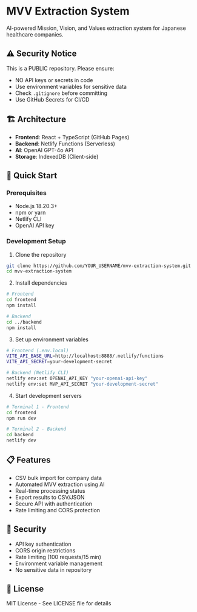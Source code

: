 # MVV Extraction System

AI-powered Mission, Vision, and Values extraction system for Japanese healthcare companies.

## ⚠️ Security Notice

This is a PUBLIC repository. Please ensure:
- NO API keys or secrets in code
- Use environment variables for sensitive data
- Check `.gitignore` before committing
- Use GitHub Secrets for CI/CD

## 🏗️ Architecture

- **Frontend**: React + TypeScript (GitHub Pages)
- **Backend**: Netlify Functions (Serverless)
- **AI**: OpenAI GPT-4o API
- **Storage**: IndexedDB (Client-side)

## 🚀 Quick Start

### Prerequisites
- Node.js 18.20.3+
- npm or yarn
- Netlify CLI
- OpenAI API key

### Development Setup

1. Clone the repository
```bash
git clone https://github.com/YOUR_USERNAME/mvv-extraction-system.git
cd mvv-extraction-system
```

2. Install dependencies
```bash
# Frontend
cd frontend
npm install

# Backend
cd ../backend
npm install
```

3. Set up environment variables
```bash
# Frontend (.env.local)
VITE_API_BASE_URL=http://localhost:8888/.netlify/functions
VITE_API_SECRET=your-development-secret

# Backend (Netlify CLI)
netlify env:set OPENAI_API_KEY "your-openai-api-key"
netlify env:set MVP_API_SECRET "your-development-secret"
```

4. Start development servers
```bash
# Terminal 1 - Frontend
cd frontend
npm run dev

# Terminal 2 - Backend
cd backend
netlify dev
```

## 📋 Features

- CSV bulk import for company data
- Automated MVV extraction using AI
- Real-time processing status
- Export results to CSV/JSON
- Secure API with authentication
- Rate limiting and CORS protection

## 🔐 Security

- API key authentication
- CORS origin restrictions
- Rate limiting (100 requests/15 min)
- Environment variable management
- No sensitive data in repository

## 📝 License

MIT License - See LICENSE file for details